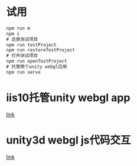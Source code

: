 # 试用
```cmd
npm run m
npm i
# 还原测试项目
npm run testProject
npm run restoreTestProject
# 打开测试项目
npm run openTestProject
# 托管两个unity webgl应用
npm run serve
```
# iis10托管unity webgl app
[link](https://forum.mendix.tencent-cloud.com/info/fc112aa36bcf44bba55fba5dbd5d4afc?csr=1)

# unity3d webgl js代码交互
[link](https://forum.mendix.tencent-cloud.com/info/c2a8acd62c5c439d935dd48d553fe5cd?csr=1)